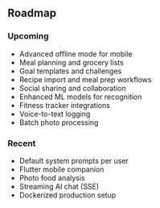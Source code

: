 ## Roadmap

### Upcoming
- Advanced offline mode for mobile
- Meal planning and grocery lists
- Goal templates and challenges
- Recipe import and meal prep workflows
- Social sharing and collaboration
- Enhanced ML models for recognition
- Fitness tracker integrations
- Voice-to-text logging
- Batch photo processing

### Recent
- Default system prompts per user
- Flutter mobile companion
- Photo food analysis
- Streaming AI chat (SSE)
- Dockerized production setup

